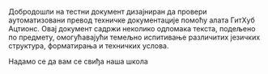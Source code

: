 Добродошли на тестни документ дизајниран да провери аутоматизовани превод техничке документације помоћу алата ГитХуб Ацтионс.
Овај документ садржи неколико одломака текста, подељено по предмету, омогућавајући темељно испитивање различитих језичких структура, форматирања и техничких услова.

Надамо се да вам се свиђа наша школа